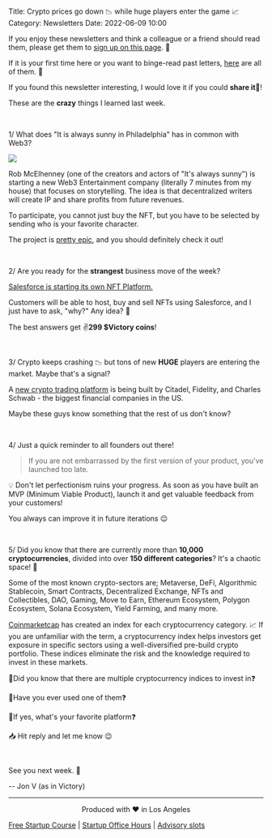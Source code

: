 Title: Crypto prices go down 📉 while huge players enter the game 📈
Category: Newsletters
Date: 2022-06-09 10:00


If you enjoy these newsletters and think a colleague or a friend should read them, please get them to [sign up on this page](https://jon.io/). 📝

If it is your first time here or you want to binge-read past letters, [here](https://jon.io/category/newsletters) are all of them. 📰

If you found this newsletter interesting, I would love it if you could **share it**🔗!

These are the **crazy** things I learned last week.

<br>

1/ What does "It is always sunny in Philadelphia" has in common with Web3?

![](https://sendfoxprod.b-cdn.net/media/EjKyiKOERUleyEPZ8DclvaOsVMfjqYsdpB6mdTIJ16325)

Rob McElhenney (one of the creators and actors of "It's always sunny") is starting a new Web3 Entertainment company (literally 7 minutes from my house) that focuses on storytelling. The idea is that decentralized writers will create IP and share profits from future revenues.

To participate, you cannot just buy the NFT, but you have to be selected by sending who is your favorite character.

The project is [pretty epic](https://adimverse.com/), and you should definitely check it out!

<br>

2/ Are you ready for the **strangest** business move of the week?

[Salesforce is starting its own NFT Platform.](https://techcrunch.com/2022/06/08/salesforce-takes-crypto-plunge-with-new-nft-cloud/)

Customers will be able to host, buy and sell NFTs using Salesforce, and I just have to ask, "why?" Any idea? 🤔

The best answers get ✌️**299 $Victory coins**!

<br>

3/ Crypto keeps crashing 📉 but tons of new **HUGE** players are entering the market. Maybe that's a signal?

A [new crypto trading platform](https://www.bloomberg.com/news/articles/2022-06-07/citadel-securities-virtu-form-crypto-plan-with-fidelity-schwab) is being built by Citadel, Fidelity, and Charles Schwab - the biggest financial companies in the US.

Maybe these guys know something that the rest of us don't know?

<br>

4/ Just a quick reminder to all founders out there! 

> If you are not embarrassed by the first version of your product, you've launched too late.

💡 Don't let perfectionism ruins your progress. As soon as you have built an MVP (Minimum Viable Product), launch it and get valuable feedback from your customers!

You always can improve it in future iterations 😉

<br>

5/ Did you know that there are currently more than **10,000 cryptocurrencies**, divided into over **150 different categories**? It's a chaotic space! 🤯

Some of the most known crypto-sectors are; Metaverse, DeFi, Algorithmic Stablecoin, Smart Contracts, Decentralized Exchange, NFTs and Collectibles, DAO, Gaming, Move to Earn, Ethereum Ecosystem, Polygon Ecosystem, Solana Ecosystem, Yield Farming, and many more.

[Coinmarketcap](https://coinmarketcap.com/cryptocurrency-category/) has created an index for each cryptocurrency category. 📈 If you are unfamiliar with the term, a cryptocurrency index helps investors get exposure in specific sectors using a well-diversified pre-build crypto portfolio. These indices eliminate the risk and the knowledge required to invest in these markets.

🔹Did you know that there are multiple cryptocurrency indices to invest in❓

🔹Have you ever used one of them❓

🔹If yes, what's your favorite platform❓


📥 Hit reply and let me know 😉

<br>

See you next week. 🚀

-- Jon V (as in Victory)

---

<div align="center">
  Produced with ❤️ in Los Angeles
</div>


[Free Startup Course](https://jon.io/pages/built-to-fail) | [Startup Office Hours](https://jon.io/startup-office-hours) | [Advisory slots](https://jon.io/advisory)

